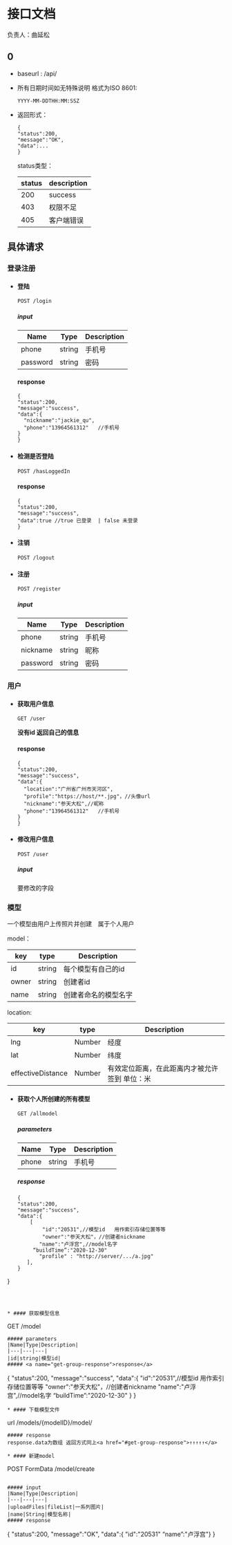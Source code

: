 # 接口文档

负责人：曲延松

## 0
* baseurl : /api/
* 所有日期时间如无特殊说明 格式为ISO 8601:
  ```
  YYYY-MM-DDTHH:MM:SSZ
  ```
* 返回形式：
  ```
  {
  "status":200,
  "message":"OK",
  "data":...
  }
  ```

  status类型：

  |status|description|
  |---|---|
  |200|success|
  |403|权限不足|
  |405|客户端错误|


## 具体请求

### 登录注册

* #### 登陆
  ```
  POST /login
  ```
  ##### input
  |Name|Type|Description|
  |---|---|---|
  |phone|string|手机号|
  |password|string|密码|
  #### response
  ```
  {
  "status":200,
  "message":"success",
  "data":{
    "nickname":"jackie_qu",
    "phone":"13964561312"   //手机号
  }
  }
  ```

* #### 检测是否登陆
  ```
  POST /hasLoggedIn
  ```
  #### response
  ```
  {
  "status":200,
  "message":"success",
  "data":true //true 已登录  | false 未登录
  }
  ```

* #### 注销
  ```
  POST /logout
  ```

* #### 注册
  ```
  POST /register
  ```
  ##### input

  |Name|Type|Description|
  |---|---|---|
  |phone|string|手机号|
  |nickname|string|昵称|
  |password|string|密码|

### 用户
* #### 获取用户信息
  ```
  GET /user
  ```

  **没有id 返回自己的信息**
  #### response
  ```
  {
  "status":200,
  "message":"success",
  "data":{
    "location":"广州省广州市天河区",
    "profile":"https://host/**.jpg"，//头像url
    "nickname":"参天大松",//昵称
    "phone":"13964561312"   //手机号
  }
  }
  ```
* #### 修改用户信息
  ```
  POST /user
  ```
  ##### input
  要修改的字段


### 模型
一个模型由用户上传照片并创建　属于个人用户

model：

|key|type|Description|
|---|---|---|
|id|string|每个模型有自己的id|
|owner|string|创建者id|
|name|string|创建者命名的模型名字|


location:

|key|type|Description|
|---|---|---|
|lng|Number|经度|
|lat|Number|纬度|
|effectiveDistance|Number|有效定位距离，在此距离内才被允许签到 单位：米|




* #### 获取个人所创建的所有模型
  ```
  GET /allmodel
  ```
  ##### parameters
  |Name|Type|Description|
  |---|---|---|
  |phone|string|手机号|
  ##### <a name="get-group-response">response</a>

  ```
  {
  "status":200,
  "message":"success",
  "data":{
      [
          "id":"20531",//模型id   用作索引存储位置等等
          "owner":"参天大松"，//创建者nickname
         "name":"卢浮宫",//model名字
       “buildTime”:"2020-12-30"
         "profile" : "http://server/.../a.jpg"
     ],
  }

}
  ```



* #### 获取模型信息
  ```
  GET /model
  ```
  ##### parameters
  |Name|Type|Description|
  |---|---|---|
  |id|string|模型id|
  ##### <a name="get-group-response">response</a>

  ```
  {
  "status":200,
  "message":"success",
  "data":{
      "id":"20531",//模型id   用作索引存储位置等等
      "owner":"参天大松"，//创建者nickname
      "name":"卢浮宫",//model名字
      “buildTime”:"2020-12-30"
  }
  }
  ```
* #### 下载模型文件
  ```
  url /models/{modelID}/model/
  ```
  ##### response
  response.data为数组 返回方式同上<a href="#get-group-response">↑↑↑↑↑</a>

* #### 新建model
  ```
  POST FormData  /model/create
  ```

  ##### input
  |Name|Type|Description|
  |---|---|---|
  |uploadFiles|fileList|一系列图片|
  |name|String|模型名称|
  ##### response
  ```
  {
  "status":200,
  "message":"OK",
  "data":{
          "id":"20531"
          “name”:"卢浮宫"}
  }
  ```
